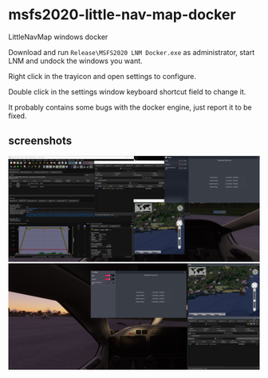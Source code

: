 # msfs2020-little-nav-map-docker
LittleNavMap windows docker

Download and run `Release\MSFS2020 LNM Docker.exe` as administrator, start LNM and undock the windows you want.

Right click in the trayicon and open settings to configure.

Double click in the settings window keyboard shortcut field to change it.

It probably contains some bugs with the docker engine, just report it to be fixed.

## screenshots

![example1](example.png)
![example2](example2.png)
